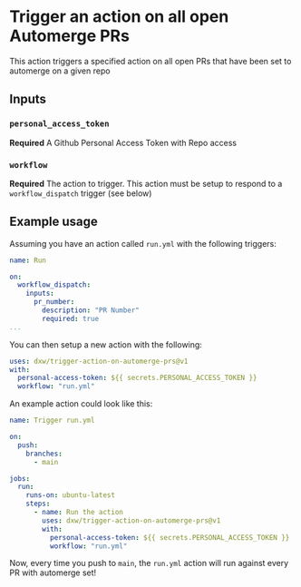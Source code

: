 # Trigger an action on all open Automerge PRs

This action triggers a specified action on all open PRs that have been set to
automerge on a given repo

## Inputs

### `personal_access_token`

**Required** A Github Personal Access Token with Repo access

### `workflow`

**Required** The action to trigger. This action must be setup to respond to a `workflow_dispatch` trigger (see below)

## Example usage

Assuming you have an action called `run.yml` with the following triggers:

```YAML
name: Run

on:
  workflow_dispatch:
    inputs:
      pr_number:
        description: "PR Number"
        required: true
...
```

You can then setup a new action with the following:

```YAML
uses: dxw/trigger-action-on-automerge-prs@v1
with:
  personal-access-token: ${{ secrets.PERSONAL_ACCESS_TOKEN }}
  workflow: "run.yml"
```

An example action could look like this:

```YAML
name: Trigger run.yml

on:
  push:
    branches:
      - main

jobs:
  run:
    runs-on: ubuntu-latest
    steps:
      - name: Run the action
        uses: dxw/trigger-action-on-automerge-prs@v1
        with:
          personal-access-token: ${{ secrets.PERSONAL_ACCESS_TOKEN }}
          workflow: "run.yml"
```

Now, every time you push to `main`, the `run.yml` action will run against every PR
with automerge set!
